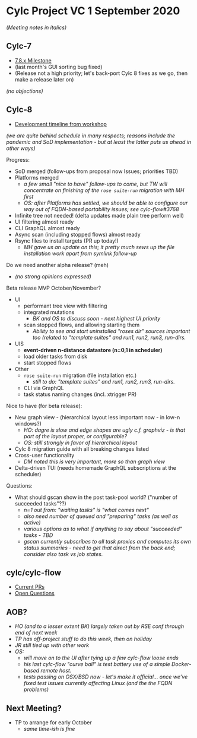 # Cylc Project VC 1 September 2020

*(Meeting notes in italics)*

## Cylc-7

- [7.8.x Milestone](https://github.com/cylc/cylc-flow/milestone/82)
- (last month's GUI sorting bug fixed)
- (Release not a high priority; let's back-port Cylc 8 fixes as we go,
  then make a release later on)

*(no objections)*

## Cylc-8

- [Development timeline from 
  workshop](https://cylc.github.io/cylc-admin/feb2020-workshop-report#tentative-development-timeline)

*(we are quite behind schedule in many respects; reasons include the pandemic
and SoD implementation - but at least the latter puts us ahead in other ways)*

Progress:
- SoD merged (follow-ups from proposal now Issues; priorities TBD)
- Platforms merged
  - *a few small "nice to have" follow-ups to come, but TW will concentrate on
    finishing of the `rose suite-run` migration with MH first*
  - *OS: after Platforms has settled, we should be able to configure our way
    out of FQDN-based portability issues; see cylc-flow#3768*
- Infinite tree not needed! (delta updates made plain tree perform well)
- UI filtering almost ready
- CLI GraphQL almost ready
- Async scan (including stopped flows) almost ready
- Rsync files to install targets (PR up today!)
  - *MH gave us an update on this; it pretty much sews up the file installation
    work apart from symlink follow-up*

Do we need another alpha release? (meh)
- *(no strong opinions expressed)*

Beta release MVP October/November?
- UI
  - performant tree view with filtering
  - integrated mutations
    - *BK and OS to discuss soon - next highest UI priority*
  - scan stopped flows, and allowing starting them
    - *Ability to see and start uninstalled "roses dir" sources important too
      (related to "template suites" and run1, run2, run3, run-dirs.*
- UIS
  - **event-driven n-distance datastore (n=0,1 in scheduler)**
  - load older tasks from disk
  - start stopped flows
- Other
  - `rose suite-run` migration (file installation etc.)
     - *still to do: "template suites" and run1, run2, run3, run-dirs.*
  - CLI via GraphQL
  - task status naming changes (incl. xtrigger PR)

Nice to have (for beta release):
- New graph view - (hierarchical layout less important now - in low-n windows?)
  - *HO: dagre is slow and edge shapes are ugly c.f. graphviz - is that part
    of the layout proper, or configurable?*
  - *OS: still strongly in favor of hierarchical layout*
- Cylc 8 migration guide with all breaking changes listed
- Cross-user functionality
  - *DM noted this is very important, more so than graph view*
- Delta-driven TUI (needs homemade GraphQL subscriptions at the scheduler)

Questions:
- What should gscan show in the post task-pool world? ("number of succeeded
  tasks"??)
  - *n=1 out from: "waiting tasks" is "what comes next"*
  - *also need number of queued and "preparing" tasks (as well as active)*
  - *various options as to what if anything to say about "succeeded" tasks -
    TBD*
  - *gscan currently subscribes to all task proxies and computes its own status
    summaries - need to get that direct from the back end; consider also task vs
    job states.*
 
## cylc/cylc-flow

- [Current PRs](https://github.com/cylc/cylc-flow/pulls)
- [Open Questions](https://github.com/cylc/cylc-flow/issues?q=is%3Aopen+is%3Aissue+label%3Aquestion)


## AOB?

- *HO (and to a lesser extent BK) largely taken out by RSE conf through end of
  next week*
- *TP has off-project stuff to do this week, then on holiday*
- *JR still tied up with other work*
- *OS:*
  - *will move on to the UI after tying up a few cylc-flow loose ends*
  - *his last cylc-flow "curve ball" is test battery use of a simple
    Docker-based remote host.*
  - *tests passing on OSX/BSD now - let's make it official... once we've fixed
    test issues currently affecting Linux (and the the FQDN problems)*

## Next Meeting?

- TP to arrange for early October
  - *same time-ish is fine*
